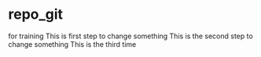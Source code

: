 # repo_git
for training
This is first step to change something
This is the second step to change something
This is the third time
